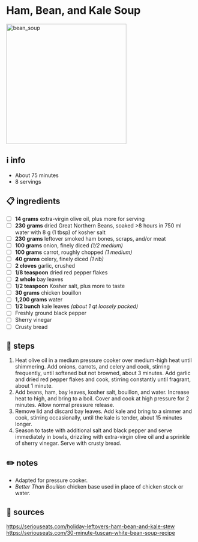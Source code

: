 # Ham, Bean, and Kale Soup
<img src="https://www.seriouseats.com/thmb/BIS_nKyvhZnGmlgKMw-fxgltTN0=/880x0/filters:no_upscale():max_bytes(150000):strip_icc():format(webp)/__opt__aboutcom__coeus__resources__content_migration__serious_eats__seriouseats.com__2018__02__tuscan-white-bean-soup-kenji-b8a1393168304f0995d48c3d373ba983.jpg" alt="bean_soup" width="320"/>  

## ℹ️ info
* About 75 minutes  
* 8 servings  

## 📋 ingredients
- [ ] **14	grams**	extra-virgin olive oil, plus more for serving
- [ ] **230	grams**	dried Great Northern Beans, soaked >8 hours in 750 ml water with 8 g (1 tbsp) of kosher salt
- [ ] **230	grams**	leftover smoked ham bones, scraps, and/or meat
- [ ] **100	grams**	onion, finely diced *(1/2 medium)*
- [ ] **100	grams**	carrot, roughly chopped *(1 medium)*
- [ ] **40	grams**	celery, finely diced *(1 rib)*
- [ ] **2	cloves**	garlic, crushed
- [ ] **1/8	teaspoon**	dried red pepper flakes
- [ ] **2	whole**	bay leaves
- [ ] **1/2	teaspoon**	Kosher salt, plus more to taste
- [ ] **30	grams**	chicken bouillon
- [ ] **1,200	grams**	water
- [ ] **1/2	bunch**	kale leaves *(about 1 qt loosely packed)*
- [ ] Freshly ground black pepper
- [ ] Sherry vinegar
- [ ]	Crusty bread

## 🔪 steps
1. Heat olive oil in a medium pressure cooker over medium-high heat until shimmering. Add onions, carrots, and celery and cook, stirring frequently, until softened but not browned, about 3 minutes. Add garlic and dried red pepper flakes and cook, stirring constantly until fragrant, about 1 minute.
2. Add beans, ham, bay leaves, kosher salt, bouillon, and water. Increase heat to high, and bring to a boil. Cover and cook at high pressure for 2 minutes. Allow normal pressure release.
3. Remove lid and discard bay leaves. Add kale and bring to a simmer and cook, stirring occasionally, until the kale is tender, about 15 minutes longer.
4. Season to taste with additional salt and black pepper and serve immediately in bowls, drizzling with extra-virgin olive oil and a sprinkle of sherry vinegar. Serve with crusty bread.

## ✏️ notes
* Adapted for pressure cooker.
* *Better Than Bouillon* chicken base used in place of chicken stock or water.

## 🔗 sources
https://seriouseats.com/holiday-leftovers-ham-bean-and-kale-stew  
https://seriouseats.com/30-minute-tuscan-white-bean-soup-recipe  
